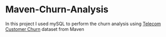 # Maven-Churn-Analysis

In this project I used mySQL to perform the churn analysis using [Telecom Customer Churn](https://www.mavenanalytics.io/data-playground?search=churn) dataset from Maven

